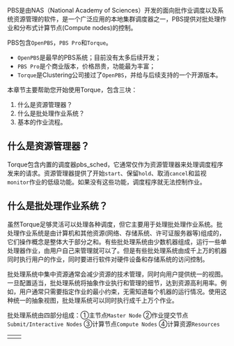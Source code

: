 PBS是由NAS（National Academy of Sciences）开发的面向批作业调度以及系统资源管理的软件，是一个广泛应用的本地集群调度器之一，PBS提供对批处理作业和分布式计算节点\(Compute nodes\)的控制。

PBS包含`OpenPBS`，`PBS Pro`和`Torque`。

* `OpenPBS`是最早的PBS系统；目前没有太多后续开发；
* `PBS Pro`是个商业版本，价格昂贵，功能最为丰富；
* `Torque`是Clustering公司接过了`OpenPBS`，并给与后续支持的一个开源版本。

本章节主要帮助您开始使用Torque，包含三块：

1. 什么是资源管理器？
2. 什么是批处理作业系统？
3. 基本的作业流程。

## 什么是资源管理器？

Torque包含内置的调度器pbs\_sched，它通常仅作为资源管理器来处理调度程序发来的请求。资源管理器提供了开始`start`、保留`hold`、取消`cancel`和监视`monitor`作业的低级功能。如果没有这些功能，调度程序就无法控制作业。

## 什么是批处理作业系统？

虽然Torque足够灵活可以处理各种调度，但它主要用于处理批处理作业系统。批处理作业系统是由计算机和其他资源\(网络、存储系统、许可证服务器等\)组成的，它们操作概念是整体大于部分之和。有些批处理系统由少数机器组成，运行一些单处理器作业，由用户自己来管理就可以了。但是有些批处理系统由成千上万的机器同时执行用户的作业，同时要进行软件对硬件设备和存储系统的访问控制。

批处理系统中集中资源通常会减少资源的技术管理，同时向用户提供统一的视图。一旦配置适当，批处理系统将抽象作业执行和管理的细节，达到资源高利用率。例如，用户通常只需要指定作业的最小约束，无需知道每个机器的运行情况。使用这种统一的抽象视图，批处理系统可以同时执行成千上万个作业。

批处理系统由四部分组成：①主节点`Master Node` ②作业提交节点`Submit/Interactive Nodes` ③计算节点`Compute Nodes` ④计算资源`Resources`



|  |  |
| :--- | :--- |
|  |  |



